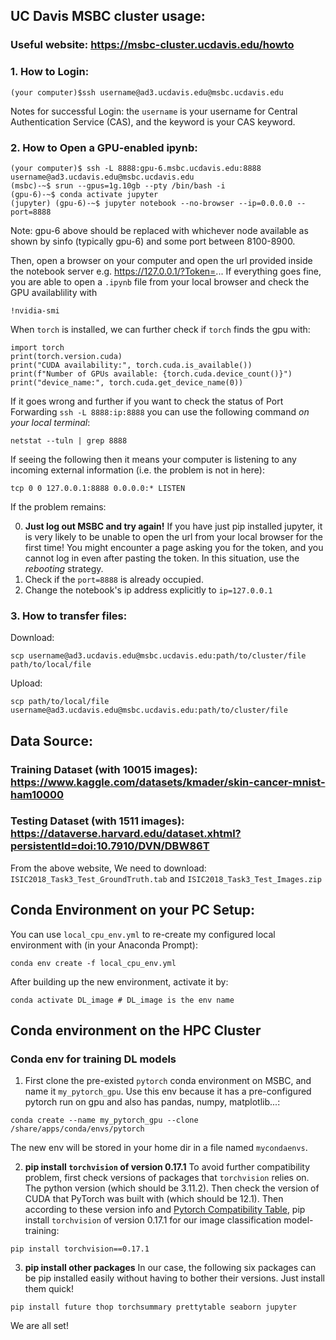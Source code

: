 ## UC Davis MSBC cluster usage:
### Useful website: https://msbc-cluster.ucdavis.edu/howto

### 1. How to Login:
```
(your computer)$ssh username@ad3.ucdavis.edu@msbc.ucdavis.edu
```
Notes for successful Login: the ```username``` is your username for Central Authentication Service (CAS), and the keyword is your CAS keyword.

### 2. How to Open a GPU-enabled ipynb:
```
(your computer)$ ssh -L 8888:gpu-6.msbc.ucdavis.edu:8888 username@ad3.ucdavis.edu@msbc.ucdavis.edu 
(msbc)-~$ srun --gpus=1g.10gb --pty /bin/bash -i
(gpu-6)-~$ conda activate jupyter
(jupyter) (gpu-6)-~$ jupyter notebook --no-browser --ip=0.0.0.0 --port=8888
```
Note: gpu-6 above should be replaced with whichever node available as shown by sinfo (typically gpu-6) and some port between 8100-8900.

Then, open a browser on your computer and open the url provided inside the notebook server e.g. https://127.0.0.1/?Token=...
If everything goes fine, you are able to open a ```.ipynb``` file from your local browser and check the GPU availablility with
```
!nvidia-smi
```
When `torch` is installed, we can further check if `torch` finds the gpu with:
```
import torch
print(torch.version.cuda)
print("CUDA availability:", torch.cuda.is_available())
print(f"Number of GPUs available: {torch.cuda.device_count()}")
print("device_name:", torch.cuda.get_device_name(0))
```

If it goes wrong and further if you want to check the status of Port Forwarding ```ssh -L 8888:ip:8888``` you can use the following command *on your local terminal*:
```
netstat --tuln | grep 8888
```
If seeing the following then it means your computer is listening to any incoming external information (i.e. the problem is not in here):
```
tcp 0 0 127.0.0.1:8888 0.0.0.0:* LISTEN
```
If the problem remains:

0. **Just log out MSBC and try again!** If you have just pip installed jupyter, it is very likely to be unable to open the url from your local browser for the first time! You might encounter a page asking you for the token, and you cannot log in even after pasting the token. In this situation, use the *rebooting* strategy.
1. Check if the ```port=8888``` is already occupied.
2. Change the notebook's ip address explicitly to ```ip=127.0.0.1```

### 3. How to transfer files:
Download:
```
scp username@ad3.ucdavis.edu@msbc.ucdavis.edu:path/to/cluster/file path/to/local/file
```
Upload:
```
scp path/to/local/file username@ad3.ucdavis.edu@msbc.ucdavis.edu:path/to/cluster/file
```

## Data Source:
### Training Dataset (with 10015 images): https://www.kaggle.com/datasets/kmader/skin-cancer-mnist-ham10000
### Testing Dataset (with 1511 images): https://dataverse.harvard.edu/dataset.xhtml?persistentId=doi:10.7910/DVN/DBW86T 

From the above website, We need to download: 	
```ISIC2018_Task3_Test_GroundTruth.tab``` and 	```ISIC2018_Task3_Test_Images.zip```

## Conda Environment on your PC Setup:
You can use ```local_cpu_env.yml``` to re-create my configured local environment with (in your Anaconda Prompt):
```
conda env create -f local_cpu_env.yml
```
After building up the new environment, activate it by:
```
conda activate DL_image # DL_image is the env name
```
## Conda environment on the HPC Cluster  
### Conda env for training DL models
1. First clone the pre-existed ```pytorch``` conda environment on MSBC, and name it `my_pytorch_gpu`. Use this env because it has a pre-configured pytorch run on gpu and also has pandas, numpy, matplotlib...:
```
conda create --name my_pytorch_gpu --clone /share/apps/conda/envs/pytorch
``` 
The new env will be stored in your home dir in a file named `mycondaenvs`.

2. **pip install `torchvision` of version 0.17.1** To avoid further compatibility problem, first check versions of packages that `torchvision` relies on. The python version (which should be 3.11.2). Then check the version of CUDA that PyTorch was built with (which should be 12.1). Then according to these version info and [Pytorch Compatibility Table](https://pytorch.org/get-started/previous-versions/), pip install `torchvision` of version 0.17.1 for our image classification model-training: 
```
pip install torchvision==0.17.1
```
3. **pip install other packages** In our case, the following six packages can be pip installed easily without having to bother their versions. Just install them quick!
```
pip install future thop torchsummary prettytable seaborn jupyter
```
We are all set!
